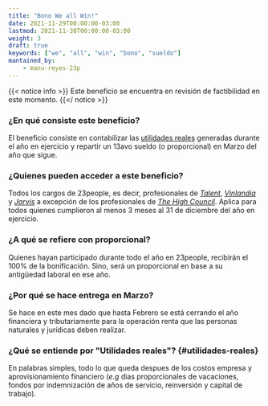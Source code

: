 ```yaml
---
title: "Bono We all Win!"
date: 2021-11-29T00:00:00-03:00
lastmod: 2021-11-30T00:00:00-03:00
weight: 3
draft: true
keywords: ["we", "all", "win", "bono", "sueldo"]
mantained_by:
    - manu-reyes-23p
---
```


{{< notice info >}}
Este beneficio se encuentra en revisión de factibilidad en este momento.
{{</ notice >}}

### ¿En qué consiste este beneficio?

El beneficio consiste en contabilizar las [utilidades reales](#utilidades-reales) generadas durante el año en ejercicio y repartir un 13avo sueldo (o proporcional) en Marzo del año que sigue.

### ¿Quienes pueden acceder a este beneficio?

Todos los cargos de 23people, es decir, profesionales de [_Talent_](../../../../company/organization/talent-tribe), [_Vinlandia_](../../../../company/organization/vinlandia-tribe) y [_Jarvis_](../../../../company/organization/jarvis-tribe) a excepción de los profesionales de [_The High Council_](../../../../company/organization/the-high-council). Aplica para todos quienes cumplieron al menos 3 meses al 31 de diciembre del año en ejercicio.

### ¿A qué se refiere con proporcional?

Quienes hayan participado durante todo el año en 23people, recibirán el 100% de la bonificación. Sino, será un proporcional en base a su antigüedad laboral en ese año.

### ¿Por qué se hace entrega en Marzo?

Se hace en este mes dado que hasta Febrero se está cerrando el año financiera y tributariamente para la operación renta que las personas naturales y jurídicas deben realizar.

### ¿Qué se entiende por "Utilidades reales"? {#utilidades-reales}

En palabras simples, todo lo que queda despues de los costos empresa y aprovisionamiento financiero (_e.g_ dias proporcionales de vacaciones, fondos por indemnización de años de servicio, reinversión y capital de trabajo).
